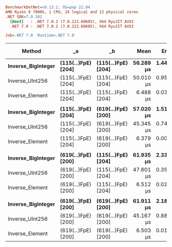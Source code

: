 ``` ini

BenchmarkDotNet=v0.13.2, OS=pop 22.04
AMD Ryzen 9 7900X, 1 CPU, 24 logical and 12 physical cores
.NET SDK=7.0.102
  [Host]   : .NET 7.0.2 (7.0.222.60605), X64 RyuJIT AVX2
  .NET 7.0 : .NET 7.0.2 (7.0.222.60605), X64 RyuJIT AVX2

Job=.NET 7.0  Runtime=.NET 7.0  

```
|             Method |                  _a |                  _b |      Mean |     Error |    StdDev |    Median | Ratio | RatioSD | Allocated | Alloc Ratio |
|------------------- |-------------------- |-------------------- |----------:|----------:|----------:|----------:|------:|--------:|----------:|------------:|
| **Inverse_BigInteger** | **(115(...)FpE) [204]** | **(115(...)FpE) [204]** | **56.289 μs** | **1.4458 μs** | **4.2630 μs** | **57.480 μs** |  **1.00** |    **0.00** |     **112 B** |        **1.00** |
|    Inverse_UInt256 | (115(...)FpE) [204] | (115(...)FpE) [204] | 50.010 μs | 0.9562 μs | 0.9391 μs | 49.810 μs |  0.92 |    0.07 |         - |        0.00 |
|    Inverse_Element | (115(...)FpE) [204] | (115(...)FpE) [204] |  6.488 μs | 0.0381 μs | 0.0356 μs |  6.489 μs |  0.12 |    0.01 |         - |        0.00 |
|                    |                     |                     |           |           |           |           |       |         |           |             |
| **Inverse_BigInteger** | **(115(...)FpE) [204]** | **(619(...)FpE) [200]** | **57.020 μs** | **1.5191 μs** | **4.4792 μs** | **59.250 μs** |  **1.00** |    **0.00** |     **112 B** |        **1.00** |
|    Inverse_UInt256 | (115(...)FpE) [204] | (619(...)FpE) [200] | 45.345 μs | 0.7489 μs | 0.7005 μs | 45.632 μs |  0.80 |    0.07 |         - |        0.00 |
|    Inverse_Element | (115(...)FpE) [204] | (619(...)FpE) [200] |  6.379 μs | 0.0085 μs | 0.0067 μs |  6.379 μs |  0.11 |    0.01 |         - |        0.00 |
|                    |                     |                     |           |           |           |           |       |         |           |             |
| **Inverse_BigInteger** | **(619(...)FpE) [200]** | **(115(...)FpE) [204]** | **61.935 μs** | **2.3327 μs** | **6.8780 μs** | **65.270 μs** |  **1.00** |    **0.00** |     **112 B** |        **1.00** |
|    Inverse_UInt256 | (619(...)FpE) [200] | (115(...)FpE) [204] | 47.601 μs | 0.3597 μs | 0.3189 μs | 47.552 μs |  0.77 |    0.09 |         - |        0.00 |
|    Inverse_Element | (619(...)FpE) [200] | (115(...)FpE) [204] |  6.512 μs | 0.0231 μs | 0.0204 μs |  6.505 μs |  0.11 |    0.01 |         - |        0.00 |
|                    |                     |                     |           |           |           |           |       |         |           |             |
| **Inverse_BigInteger** | **(619(...)FpE) [200]** | **(619(...)FpE) [200]** | **61.911 μs** | **2.1862 μs** | **6.4459 μs** | **63.566 μs** |  **1.00** |    **0.00** |     **112 B** |        **1.00** |
|    Inverse_UInt256 | (619(...)FpE) [200] | (619(...)FpE) [200] | 45.167 μs | 0.8879 μs | 0.8305 μs | 44.953 μs |  0.82 |    0.08 |         - |        0.00 |
|    Inverse_Element | (619(...)FpE) [200] | (619(...)FpE) [200] |  6.503 μs | 0.0196 μs | 0.0184 μs |  6.495 μs |  0.12 |    0.01 |         - |        0.00 |
